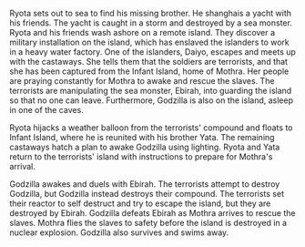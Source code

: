 <!-- Godzilla vs. the Sea Monster (1966) -->

Ryota sets out to sea to find his missing brother. He shanghais a yacht with his friends. The yacht is caught in a storm and destroyed by a sea monster. Ryota and his friends wash ashore on a remote island. They discover a military installation on the island, which has enslaved the islanders to work in a heavy water factory. One of the islanders, Daiyo, escapes and meets up with the castaways. She tells them that the soldiers are terrorists, and that she has been captured from the Infant Island, home of Mothra. Her people are praying constantly for Mothra to awake and rescue the slaves. The terrorists are manipulating the sea monster, Ebirah, into guarding the island so that no one can leave. Furthermore, Godzilla is also on the island, asleep in one of the caves.

Ryota hijacks a weather balloon from the terrorists' compound and floats to Infant Island, where he is reunited with his brother Yata. The remaining castaways hatch a plan to awake Godzilla using lighting. Ryota and Yata return to the terrorists' island with instructions to prepare for Mothra's arrival.

Godzilla awakes and duels with Ebirah. The terrorists attempt to destroy Godzilla, but Godzilla instead destroys their compound. The terrorists set their reactor to self destruct and try to escape the island, but they are destroyed by Ebirah. Godzilla defeats Ebirah as Mothra arrives to rescue the slaves. Mothra flies the slaves to safety before the island is destroyed in a nuclear explosion. Godzilla also survives and swims away.